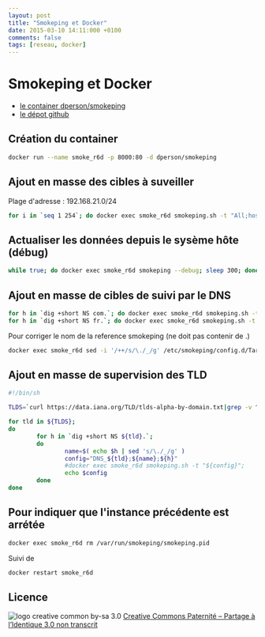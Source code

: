 ```yaml
---
layout: post
title: "Smokeping et Docker"
date: 2015-03-10 14:11:000 +0100
comments: false
tags: [reseau, docker]
---
```


# Smokeping et Docker

* [le container dperson/smokeping](https://registry.hub.docker.com/u/dperson/smokeping/)
* [le dépot github](https://github.com/dperson/smokeping)

## Création du container 

```bash
docker run --name smoke_r6d -p 8000:80 -d dperson/smokeping
```

## Ajout en masse des cibles à suveiller

Plage d'adresse : 192.168.21.0/24

```bash
for i in `seq 1 254`; do docker exec smoke_r6d smokeping.sh -t "All;host_${i};192.168.21.${i}"; done
```

## Actualiser les données depuis le sysème hôte (débug)

```bash
while true; do docker exec smoke_r6d smokeping --debug; sleep 300; done
```

## Ajout en masse de cibles de suivi par le DNS

``` bash
for h in `dig +short NS com.`; do docker exec smoke_r6d smokeping.sh -t "DNS_com;$h;$h"; done
for h in `dig +short NS fr.`; do docker exec smoke_r6d smokeping.sh -t "DNS_fr;$h;$h"; done
```

Pour corriger le nom de la reference smokeping (ne doit pas contenir de .)

```bash
docker exec smoke_r6d sed -i '/++/s/\./_/g' /etc/smokeping/config.d/Targets
```

## Ajout en masse de supervision des TLD

```bash
#!/bin/sh

TLDS=`curl https://data.iana.org/TLD/tlds-alpha-by-domain.txt|grep -v ^#`

for tld in ${TLDS};
do
        for h in `dig +short NS ${tld}.`;
        do
                name=$( echo $h | sed 's/\./_/g' )
                config="DNS_${tld};${name};${h}"
                #docker exec smoke_r6d smokeping.sh -t "${config}";
                echo $config
        done
done
```

## Pour indiquer que l'instance précédente est arrétée

```bash
docker exec smoke_r6d rm /var/run/smokeping/smokeping.pid
```

Suivi de 

```bash
docker restart smoke_r6d
```

## Licence

![logo creative common by-sa 3.0](http://i.creativecommons.org/l/by-sa/3.0/88x31.png)
[Creative Commons Paternité – Partage à l’Identique 3.0 non transcrit](http://creativecommons.org/licenses/by-sa/3.0/)

